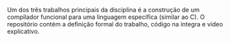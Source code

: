 Um dos três trabalhos principais da disciplina é a construção de um compilador funcional para uma linguagem específica (similar ao C). O repositório contém a definição formal do trabalho, código na íntegra e vídeo explicativo.
